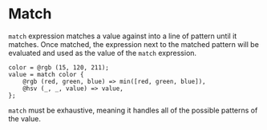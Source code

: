 # Match

`match` expression matches a value against into a line of pattern until it matches. Once matched, the expression next to the matched pattern will be evaluated and used as the value of the `match` expression.

```butter
color = @rgb (15, 120, 211);
value = match color {
    @rgb (red, green, blue) => min([red, green, blue]),
    @hsv (_, _, value) => value,
};
```

`match` must be exhaustive, meaning it handles all of the possible patterns of the value.
